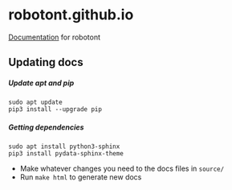 # robotont.github.io
[Documentation](https://robotont.github.io) for robotont

## Updating docs

##### Update apt and pip
```
sudo apt update
pip3 install --upgrade pip
```

##### Getting dependencies
```
sudo apt install python3-sphinx
pip3 install pydata-sphinx-theme
```

* Make whatever changes you need to the docs files in `source/`
* Run `make html` to generate new docs
